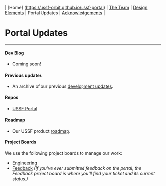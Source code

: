 | [Home] (https://ussf-orbit.github.io/ussf-portal) | [The Team](https://ussf-orbit.github.io/ussf-portal/the-team)  | [Design Elements](https://ussf-orbit.github.io/ussf-portal/design-elements) | Portal Updates | [Acknowledgements](https://ussf-orbit.github.io/ussf-portal/acknowledgements) |

# Portal Updates
---

#### Dev Blog

* Coming soon!

#### Previous updates
* An archive of our previous [development updates](development-updates).

#### Repos
* [USSF Portal](https://github.com/USSF-ORBIT/ussf-portal-client)

#### Roadmap
* Our USSF product [roadmap](USSF-Portal-Product-Roadmap).

#### Project Boards
We use the following project boards to manage our work:
* [Engineering](https://github.com/orgs/USSF-ORBIT/projects/3)
* [Feedback](#) *(If you've ever submitted feedback on the portal, the Feedback project board is where you'll find your ticket and its current status.)*
